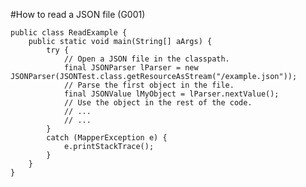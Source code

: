 #How to read a JSON file (G001)

	public class ReadExample {
	    public static void main(String[] aArgs) {
	        try {
	            // Open a JSON file in the classpath.
	            final JSONParser lParser = new JSONParser(JSONTest.class.getResourceAsStream("/example.json"));
	            // Parse the first object in the file.
	            final JSONValue lMyObject = lParser.nextValue();
	            // Use the object in the rest of the code.
	            // ...
	            // ...
	        }
	        catch (MapperException e) {
	            e.printStackTrace();
	        }
	    }
	}